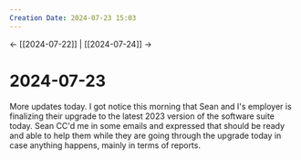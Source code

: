 ```yaml
---
Creation Date: 2024-07-23 15:03
---
```


<- [[2024-07-22]] | [[2024-07-24]]  ->

# 2024-07-23
More updates today. I got notice this morning that Sean and I's employer is finalizing their upgrade to the latest 2023 version of the software suite today. Sean CC'd me in some emails and expressed that should be ready and able to help them while they are going through the upgrade today in case anything happens, mainly in terms of reports.